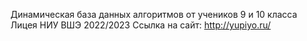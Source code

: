Динамическая база данных алгоритмов от учеников 9 и 10 класса Лицея НИУ ВШЭ 2022/2023
Ссылка на сайт: http://yupiyo.ru/
